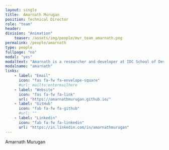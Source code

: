 ```yaml
---
layout: single
title:  Amarnath Murugan
position: Technical Director
role: "team"
header:
division: "Animation"
    teaser: /assets/img/people/mvr_team_amarnath.png
permalink: /people/amarnath
type: people
fullpage: "no"
modal: "yes"
modaltext: "Amarnath is a researcher and developer at IDC School of Design, IIT Bombay. His specialization is in Extended Reality, with collaborations with pioneering startups and researchers in the field for almost four years."
modalname: "amarnath"
links:
    - label: "Email"
      icon: "fas fa-fw fa-envelope-square"
      #url: mailto:entermailhere
    - label: "Website"
      icon: "fas fa-fw fa-link"
      url: "https://amarnathmurugan.github.io/"
    - label: "GitHub"
      icon: "fab fa-fw fa-github"
      #url: ""
    - label: "Linkedin"
      icon: "fab fa-fw fa-linkedin"
      url: "https://in.linkedin.com/in/amarnathmurugan"
---
```


Amarnath Murugan


